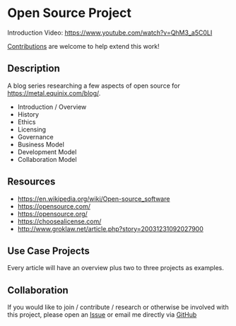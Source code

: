 # Open Source Project

Introduction Video: https://www.youtube.com/watch?v=QhM3_a5C0LI

[Contributions](CONTRIBUTING.md) are welcome to help extend this work!

## Description

A blog series researching a few aspects of open source for https://metal.equinix.com/blog/. 

* Introduction / Overview
* History
* Ethics
* Licensing
* Governance
* Business Model
* Development Model
* Collaboration Model

## Resources

* https://en.wikipedia.org/wiki/Open-source_software
* https://opensource.com/
* https://opensource.org/
* https://choosealicense.com/
* http://www.groklaw.net/article.php?story=20031231092027900

## Use Case Projects

Every article will have an overview plus two to three projects as examples. 

## Collaboration

If you would like to join / contribute / research or otherwise be involved with this project, please open an [Issue](https://github.com/rainleander/open-source-project/issues) or email me directly via [GitHub](https://github.com/rainleander)
